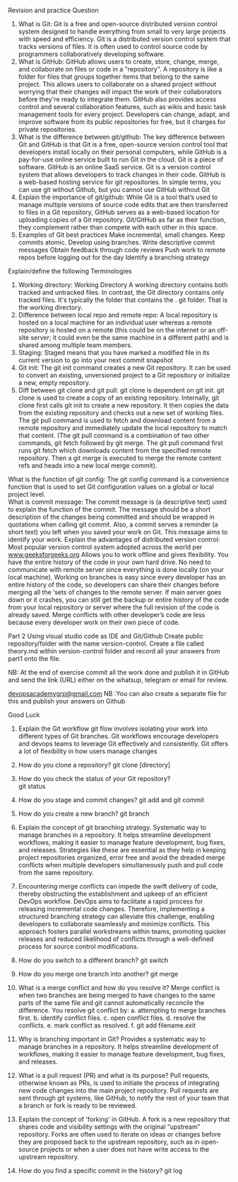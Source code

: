   


Revision and practice Question

1.	What is Git: Git is a free and open-source distributed version control system designed to handle everything from small to very large projects with speed and efficiency. Git is a distributed version control system that tracks versions of files. It is often used to control source code by programmers collaboratively developing software.
2.	What is GitHub: 
GitHub allows users to create, store, change, merge, and collaborate on files or code in a "repository". A repository is like a folder for files that groups together items that belong to the same project. This allows users to collaborate on a shared project without worrying that their changes will impact the work of their collaborators before they're ready to integrate them. 
GitHub also provides access control and several collaboration features, such as wikis and basic task management tools for every project. Developers can change, adapt, and improve software from its public repositories for free, but it charges for private repositories.
3.	What is the difference between git/github: The key difference between Git and GitHub is that Git is a free, open-source version control tool that developers install locally on their personal computers, while GitHub is a pay-for-use online service built to run Git in the cloud. Git is a piece of software. GitHub is an online SaaS service.
Git is a version control system that allows developers to track changes in their code. GitHub is a web-based hosting service for git repositories. In simple terms, you can use git without Github, but you cannot use GitHub without Git
4.	Explain the importance of git/github: While Git is a tool that’s used to manage multiple versions of source code edits that are then transferred to files in a Git repository, GitHub serves as a web-based location for uploading copies of a Git repository. Git/GitHub as far as their function, they complement rather than compete with each other in this space.
5.	Examples of Git best practices
Make incremental, small changes.
Keep commits atomic.
Develop using branches.
Write descriptive commit messages
Obtain feedback through code reviews 
Push work to remote repos before logging out for the day
Identify a branching strategy 

Explain/define the following Terminologies
1.	Working directory: Working Directory A working directory contains both tracked and untracked files. In contrast, the Git directory contains only tracked files. It's typically the folder that contains the . git folder. That is the working directory.
2.	Difference between local repo and remote repo: A local repository is hosted on a local machine for an individual user whereas a remote repository is hosted on a remote (this could be on the internet or an off-site server; it could even be the same machine in a different path) and is shared among multiple team members.
3.	Staging: Staged means that you have marked a modified file in its current version to go into your next commit snapshot
4.	Git init: The git init command creates a new Git repository. It can be used to convert an existing, unversioned project to a Git repository or initialize a new, empty repository.
5.	Diff between git clone and git pull: git clone is dependent on git init. git clone is used to create a copy of an existing repository. Internally, git clone first calls git init to create a new repository. It then copies the data from the existing repository and checks out a new set of working files. The git pull command is used to fetch and download content from a remote repository and immediately update the local repository to match that content. (The git pull command is a combination of two other commands, git fetch followed by git merge. The git pull command first runs git fetch which downloads content from the specified remote repository. Then a git merge is executed to merge the remote content refs and heads into a new local merge commit).

What is the function of git config: The git config command is a convenience function that is used to set Git configuration values on a global or local project level.  
What is commit message: The commit message is (a descriptive text) used to explain the function of the commit. The message should be a short description of the changes being committed and should be wrapped in quotations when calling git commit.
Also, a commit serves a reminder (a short text) you left when you saved your work on Git. This message aims to identify your work.
Explain the advantages of distributed version control: 
Most popular version control system adopted across the world per www.geeksforgeeks.org
Allows you to work offline and gives flexibility. You have the entire history of the code in your own hard drive.
No need to communicate with remote server since everything is done locally (on your local machine).
Working on branches is easy since every developer has an entire history of the code, so developers can share their changes before merging all the ‘sets of changes to the remote server.
If main server goes down or it crashes, you can still get the backup or entire history of the code from your local repository or server where the full revision of the code is already saved.
Merge conflicts with other developer’s code are less because every developer work on their own piece of code.



Part 2
Using visual studio code as IDE and Git/Github
Create public repository/folder with the name version-control.
Create a file called theory.md within version-control folder and record all your answers from part1 onto the file.

NB: At the end of exercise commit all the work done and publish it in GitHub and send the link (URL) either on the whatsup, telegram or email for review.

devopsacademygrp@gmail.com 
NB :You can also create a separate file for this and publish your answers on Github

Good Luck



1.	Explain the Git workflow
git flow involves isolating your work into different types of Git branches. Git workflows encourage developers and devops teams to leverage Git effectively and consistently. Git offers a lot of flexibility in how users manage changes

2.	How do you clone a repository? 
git clone <repository url> [directory]
3.	How do you check the status of your Git repository?  
git status 
4.	How do you stage and commit changes?  git add and git commit
5.	How do you create a new branch?  git branch <branch name>
6.	Explain the concept of git branching strategy. Systematic way to manage branches in a repository. It helps streamline development workflows, making it easier to manage feature development, bug fixes, and releases. Strategies like these are essential as they help in keeping project repositories organized, error free and avoid the dreaded merge conflicts when multiple developers simultaneously push and pull code from the same repository.
7.	Encountering merge conflicts can impede the swift delivery of code, thereby obstructing the establishment and upkeep of an efficient DevOps workflow. DevOps aims to facilitate a rapid process for releasing incremental code changes. Therefore, implementing a structured branching strategy can alleviate this challenge, enabling developers to collaborate seamlessly and minimize conflicts. This approach fosters parallel workstreams within teams, promoting quicker releases and reduced likelihood of conflicts through a well-defined process for source control modifications.
8.	How do you switch to a different branch? git switch <branch name>
9.	How do you merge one branch into another? git merge <branch you want to merge into branch>
10.	What is a merge conflict and how do you resolve it? 
Merge conflict is when two branches are being merged  to have changes to the same parts of the same file and git cannot automatically reconcile the difference. You resolve git conflict by: 
a. attempting to merge branches first. 
b. identify conflict files. 
c. open conflict files. 
d. resolve the conflicts. 
e. mark conflict as resolved. 
f. git add filename.exit 
11.	Why is branching important in Git? 
Provides a systematic way to manage branches in a repository. It helps streamline development of workflows, making it easier to manage feature development, bug fixes, and releases. 

12.	What is a pull request (PR) and what is its purpose?
Pull requests, otherwise known as PRs, is used to initiate the process of integrating new code changes into the main project repository. Pull requests are sent through git systems, like GitHub, to notify the rest of your team that a branch or fork is ready to be reviewed.
13.	Explain the concept of 'forking' in GitHub.
A fork is a new repository that shares code and visibility settings with the original “upstream” repository. Forks are often used to iterate on ideas or changes before they are proposed back to the upstream repository, such as in open-source projects or when a user does not have write access to the upstream repository. 
14.	How do you find a specific commit in the history?
git log
